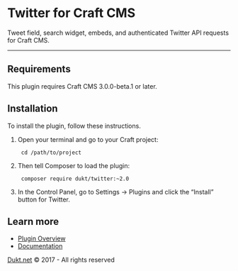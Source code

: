 # Twitter for Craft CMS

Tweet field, search widget, embeds, and authenticated Twitter API requests for Craft CMS.

-------------------------------------------

## Requirements

This plugin requires Craft CMS 3.0.0-beta.1 or later.

## Installation

To install the plugin, follow these instructions.

1. Open your terminal and go to your Craft project:

        cd /path/to/project

2. Then tell Composer to load the plugin:

        composer require dukt/twitter:~2.0

3. In the Control Panel, go to Settings → Plugins and click the “Install” button for Twitter.

## Learn more

- [Plugin Overview](https://dukt.net/twitter)
- [Documentation](https://dukt.net/twitter/docs)

[Dukt.net](https://dukt.net/) © 2017 - All rights reserved